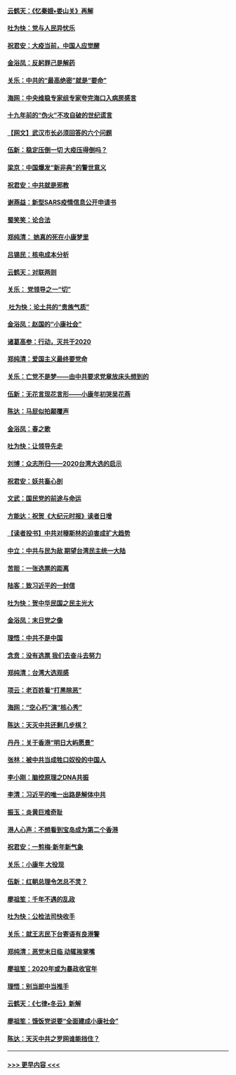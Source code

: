 #### [云鹤天：《忆秦娥▪娄山关》再解](../pages/nsc993/n11824682.md?t=01280301) 
#### [吐为快：党与人民异忧乐](../pages/nsc993/n11824660.md?t=01280301) 
#### [祝君安：大疫当前，中国人应觉醒](../pages/nsc993/n11821946.md?t=01280301) 
#### [金浴凤：反躬罪己是解药](../pages/nsc993/n11820280.md?t=01280301) 
#### [关乐：中共的“最高绝密”就是“要命”](../pages/nsc993/n11816946.md?t=01280301) 
#### [海网：中央维稳专家组专家夸完海口入病房感言](../pages/nsc993/n11815138.md?t=01280301) 
#### [十九年前的“伪火”不攻自破的世纪谎言](../pages/nsc993/n11813238.md?t=01280301) 
#### [【网文】武汉市长必须回答的六个问题](../pages/nsc993/n11813848.md?t=01280301) 
#### [伍新：稳定压倒一切 大疫压得倒吗？](../pages/nsc993/n11812634.md?t=01280301) 
#### [梁京：中国爆发“新非典”的警世意义](../pages/nsc993/n11812554.md?t=01280301) 
#### [祝君安：中共就是邪教](../pages/nsc993/n11812431.md?t=01280301) 
#### [谢燕益：新型SARS疫情信息公开申请书](../pages/nsc993/n11808840.md?t=01280301) 
#### [蜀笑笑：论合法](../pages/nsc993/n11808064.md?t=01280301) 
#### [郑纯清： 她真的死在小康梦里](../pages/nsc993/n11806623.md?t=01280301) 
#### [吕锡民：核电成本分析](../pages/nsc993/n11806284.md?t=01280301) 
#### [云鹤天：对联两则](../pages/nsc993/n11805957.md?t=01280301) 
#### [关乐： 党领导之一“切”](../pages/nsc993/n11804505.md?t=01280301) 
#### [ 吐为快：论土共的“贵族气质”](../pages/nsc993/n11804490.md?t=01280301) 
#### [金浴凤：赵国的“小康社会”](../pages/nsc993/n11804452.md?t=01280301) 
#### [诸葛高参：行动，灭共于2020](../pages/nsc993/n11804120.md?t=01280301) 
#### [郑纯清：爱国主义最终要党命](../pages/nsc993/n11802197.md?t=01280301) 
#### [关乐：亡党不是梦——由中共要求党章放床头想到的](../pages/nsc993/n11802156.md?t=01280301) 
#### [伍新：无花言现花言形——小康年初哭吴花燕](../pages/nsc993/n11800044.md?t=01280301) 
#### [陈达：马屁似拍颠覆声](../pages/nsc993/n11800010.md?t=01280301) 
#### [金浴凤：春之歌](../pages/nsc993/n11797687.md?t=01280301) 
#### [吐为快：让领导先走](../pages/nsc993/n11797512.md?t=01280301) 
#### [刘博：众志所归——2020台湾大选的启示](../pages/nsc993/n11796878.md?t=01280301) 
#### [祝君安：妖共畜心剖](../pages/nsc993/n11794273.md?t=01280301) 
#### [文武：国民党的前途与命运](../pages/nsc993/n11794198.md?t=01280301) 
#### [方能达：祝贺《大纪元时报》读者日增](../pages/nsc993/n11793807.md?t=01280301) 
#### [【读者投书】中共对穆斯林的迫害成扩大趋势](../pages/nsc993/n11791371.md?t=01280301) 
#### [中立：中共与民为敌 期望台湾民主统一大陆](../pages/nsc993/n11790392.md?t=01280301) 
#### [苦胆：一张选票的距离](../pages/nsc993/n11788914.md?t=01280301) 
#### [陆客：致习近平的一封信](../pages/nsc993/n11788867.md?t=01280301) 
#### [吐为快：贺中华民国之民主光大](../pages/nsc993/n11788618.md?t=01280301) 
#### [金浴凤：末日党之像](../pages/nsc993/n11787475.md?t=01280301) 
#### [理悟：中共不是中国](../pages/nsc993/n11787463.md?t=01280301) 
#### [念贲：没有选票  我们去奋斗去努力](../pages/nsc993/n11787398.md?t=01280301) 
#### [郑纯清：台湾大选观感](../pages/nsc993/n11786210.md?t=01280301) 
#### [项云：老百姓看“打黑除恶”](../pages/nsc993/n11785398.md?t=01280301) 
#### [海网：“空心朽”演“核心秀”](../pages/nsc993/n11783874.md?t=01280301) 
#### [陈达：天灭中共还剩几步棋？](../pages/nsc993/n11783719.md?t=01280301) 
#### [丹丹：关于香港“明日大屿愿景”](../pages/nsc993/n11783273.md?t=01280301) 
#### [张林：被中共当成牲口奴役的中国人](../pages/nsc993/n11782397.md?t=01280301) 
#### [李小刚：脑控原理之DNA共振](../pages/nsc993/n11780962.md?t=01280301) 
#### [李清：习近平的唯一出路是解体中共](../pages/nsc993/n11780866.md?t=01280301) 
#### [振玉：炎黄巨难奇耻](../pages/nsc993/n11779632.md?t=01280301) 
#### [港人心声：不想看到宝岛成为第二个香港](../pages/nsc993/n11778817.md?t=01280301) 
#### [祝君安：一剪梅‧新年新气象](../pages/nsc993/n11776340.md?t=01280301) 
#### [关乐：小康年 大役现](../pages/nsc993/n11774213.md?t=01280301) 
#### [伍新：红朝总理令怎总不灵？](../pages/nsc993/n11770813.md?t=01280301) 
#### [廖祖笙：千年不遇的乱政](../pages/nsc993/n11770373.md?t=01280301) 
#### [吐为快：公检法司快收手](../pages/nsc993/n11770359.md?t=01280301) 
#### [关乐：就王志民下台寄语有良港警](../pages/nsc993/n11769903.md?t=01280301) 
#### [郑纯清：恶党末日临 动辄挨掌嘴](../pages/nsc993/n11769356.md?t=01280301) 
#### [廖祖笙：2020年或为暴政收官年](../pages/nsc993/n11768216.md?t=01280301) 
#### [理悟：别当郎中当推手](../pages/nsc993/n11768243.md?t=01280301) 
#### [云鹤天：《七律▪冬云》新解](../pages/nsc993/n11768204.md?t=01280301) 
#### [廖祖笙：饿饭党说要“全面建成小康社会”](../pages/nsc993/n11767482.md?t=01280301) 
#### [陈达：天灭中共之罗网谁能挡住？](../pages/nsc993/n11767465.md?t=01280301) 

----
#### [ >>> 更早内容 <<< ](../indexes/nsc993-earlier.md)
